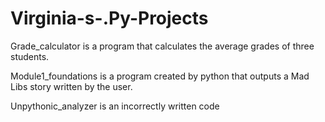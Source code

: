 # Virginia-s-.Py-Projects

Grade_calculator is a program that calculates the average grades of three students.

Module1_foundations is a program created by python that outputs a Mad Libs story written by the user.

Unpythonic_analyzer is an incorrectly written code 
